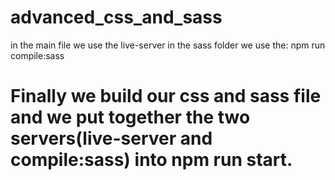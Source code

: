 # advanced_css_and_sass
in the main file we use the live-server
in the sass folder we use the: npm run compile:sass

# Finally we build our css and sass file and we put together the two servers(live-server and compile:sass) into npm run start.

